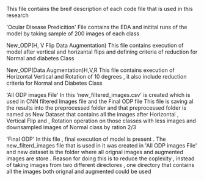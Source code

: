 This file contains the breif description of each code file that is used in this research 

'Ocular Disease Predicition'
File contains the EDA and initital runs of the model by taking sample of 200 images of each class

New_ODP(H, V Flip Data Augmentation)
This file contains execution of model after vertical and horizantal flips and defining criteria of reduction for Normal and diabetes Class

New_ODP(Data Augmentation)H,V,R
This file contains execution of Horizontal Vertical and Rotation of 10 degrees , it also include reduction criteria for Normal and Diabetes Class


'All ODP images File'
In this 'new_filtered_images.csv' is created which is used in CNN filtered Images file and the Final ODP file
This file is saving al the results into the preprocessed folder and that preprocessed folder is named as New Dataset
that contains all the images after Horizontal , Vertical Flip and , Rotation operation on those classes with less images
and downsampled images of Normal class by ration 2/3

'Final ODP'
In this file , final execution of model is present . The new_filterd_images file that is used in it was created in 
'All ODP images File' and new dataset is the folder where all orignal images and augmented images are store . 
Reason for doing this is to reduce the coplexity , instead of taking images from two different directores , one directory
that contains all the images both orignal and augmented could be used 



